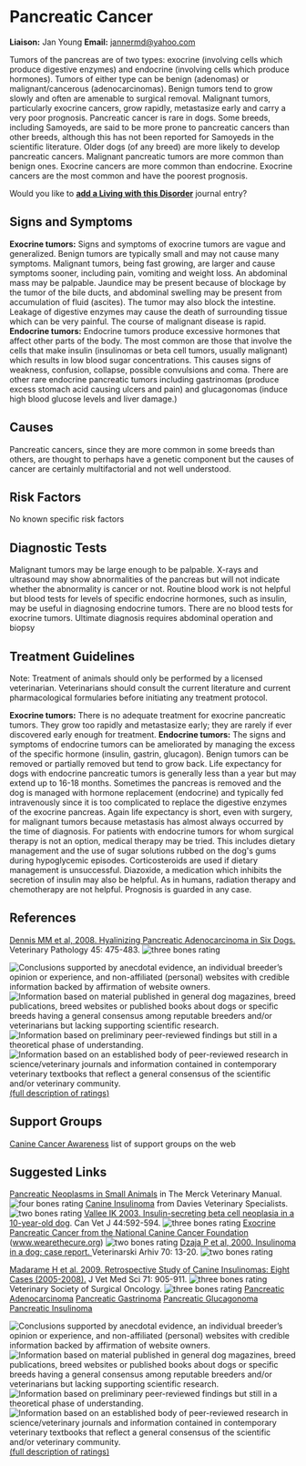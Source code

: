 Pancreatic Cancer
=================

**Liaison:** Jan Young **Email:** <jannermd@yahoo.com>



Tumors of the pancreas are of two types: exocrine (involving cells which
produce digestive enzymes) and endocrine (involving cells which produce
hormones). Tumors of either type can be benign (adenomas) or
malignant/cancerous (adenocarcinomas). Benign tumors tend to grow slowly
and often are amenable to surgical removal. Malignant tumors,
particularly exocrine cancers, grow rapidly, metastasize early and carry
a very poor prognosis. Pancreatic cancer is rare in dogs.  Some breeds,
including Samoyeds, are said to be more prone to pancreatic cancers than
other breeds, although this has not been reported for Samoyeds in the
scientific literature. Older dogs (of any breed) are more likely to
develop pancreatic cancers. Malignant pancreatic tumors are more common
than benign ones. Exocrine cancers are more common than endocrine.
Exocrine cancers are the most common and have the poorest prognosis.



Would you like to **[add a Living with this
Disorder](pancreatic-cancer/addliving_form.html)** journal entry?

Signs and Symptoms
------------------

**Exocrine tumors:** Signs and symptoms of exocrine tumors are vague and
generalized.  Benign tumors are typically small and may not cause many
symptoms. Malignant tumors, being fast growing, are larger and cause
symptoms sooner, including pain, vomiting and weight loss. An abdominal
mass may be palpable. Jaundice may be present because of blockage by the
tumor of the bile ducts, and abdominal swelling may be present from
accumulation of fluid (ascites). The tumor may also block the intestine.
Leakage of digestive enzymes may cause the death of surrounding tissue
which can be very painful. The course of malignant disease is rapid.
**Endocrine tumors:** Endocrine tumors produce excessive hormones that
affect other parts of the body. The most common are those that involve
the cells that make insulin (insulinomas or beta cell tumors, usually
malignant) which results in low blood sugar concentrations. This causes
signs of weakness, confusion, collapse, possible convulsions and coma.
There are other rare endocrine pancreatic tumors including gastrinomas
(produce excess stomach acid causing ulcers and pain) and glucagonomas
(induce high blood glucose levels and liver damage.)

Causes
------

Pancreatic cancers, since they are more common in some breeds than
others, are thought to perhaps have a genetic component but the causes
of cancer are certainly multifactorial and not well understood.

Risk Factors
------------

No known specific risk factors

Diagnostic Tests
----------------

Malignant tumors may be large enough to be palpable. X-rays and
ultrasound may show abnormalities of the pancreas but will not indicate
whether the abnormality is cancer or not. Routine blood work is not
helpful but blood tests for levels of specific endocrine hormones, such
as insulin, may be useful in diagnosing endocrine tumors. There are no
blood tests for exocrine tumors. Ultimate diagnosis requires abdominal
operation and biopsy

Treatment Guidelines
--------------------

Note: Treatment of animals should only be performed by a licensed
veterinarian. Veterinarians should consult the current literature and
current pharmacological formularies before initiating any treatment
protocol.

**Exocrine tumors:** There is no adequate treatment for exocrine
pancreatic tumors. They grow too rapidly and metastasize early; they are
rarely if ever discovered early enough for treatment. **Endocrine
tumors:** The signs and symptoms of endocrine tumors can be ameliorated
by managing the excess of the specific hormone (insulin, gastrin,
glucagon). Benign tumors can be removed or partially removed but tend to
grow back. Life expectancy for dogs with endocrine pancreatic tumors is
generally less than a year but may extend up to 16-18 months. Sometimes
the pancreas is removed and the dog is managed with hormone replacement
(endocrine) and typically fed intravenously since it is too complicated
to replace the digestive enzymes of the exocrine pancreas. Again life
expectancy is short, even with surgery, for malignant tumors because
metastasis has almost always occurred by the time of diagnosis. For
patients with endocrine tumors for whom surgical therapy is not an
option, medical therapy may be tried. This includes dietary management
and the use of sugar solutions rubbed on the dog's gums during
hypoglycemic episodes. Corticosteroids are used if dietary management is
unsuccessful. Diazoxide, a medication which inhibits the secretion of
insulin may also be helpful. As in humans, radiation therapy and
chemotherapy are not helpful. Prognosis is guarded in any case.

References
----------

  [Dennis MM et al, 2008.  Hyalinizing Pancreatic Adenocarcinoma in Six
Dogs.](http://vet.sagepub.com/content/45/4/475.full)
Veterinary Pathology 45:  475-483.     ![three bones
rating](/img/3-bones.gif/image_preview.png)



![](pancreatic-cancer/bone.gif "Conclusions supported by anecdotal evidence, an individual breeder’s opinion or experience, and non-affiliated (personal) websites with credible information backed by affirmation of website owners.")
![](pancreatic-cancer/2-bones.gif "Information based on material published in general dog magazines, breed publications, breed websites or published books about dogs or specific breeds  having a general consensus among reputable breeders and/or veterinarians but lacking supporting scientific research.")
![](pancreatic-cancer/3-bones.gif "Information based on preliminary peer-reviewed findings but still in a theoretical phase of understanding.")
![](pancreatic-cancer/4-bones.gif "Information based on an established body of peer-reviewed research in science/veterinary journals and information contained in contemporary veterinary textbooks that reflect a general consensus of the scientific and/or veterinary community.")
[(full description of ratings)](ratings-what-do-they-mean.html)



Support Groups
--------------



[Canine Cancer
Awareness](http://caninecancerawareness.org/therapy-and-support/support-groups-on-the-web)
list of support groups on the web

Suggested Links
---------------

[Pancreatic Neoplasms in Small
Animals](http://www.merckvetmanual.com/mvm/digestive_system/the_exocrine_pancreas/pancreatic_neoplasms_in_small_animals.html)
in The Merck Veterinary Manual.   ![four bones
rating](/img/4-bones.gif/image_preview.png)
[Canine
Insulinoma](http://vetspecialists.co.uk/factsheets/Oncology_facts/Canine_Insulinoma.html)
from Davies Veterinary Specialists.  ![two bones
rating](/img/2-bones.gif/image_preview.png)
[Vallee IK 2003.  Insulin-secreting beta cell neoplasia in a 10-year-old
dog](http://www.ncbi.nlm.nih.gov/pmc/articles/PMC340214/).
Can Vet J 44:592-594.     ![three bones
rating](/img/3-bones.gif/image_preview.png)
[Exocrine Pancreatic Cancer from the National Canine Cancer
Foundation](http://www.wearethecure.org/exocrine-pancreatic-cancer)
(www.wearethecure.org)  ![two bones
rating](/img/2-bones.gif/image_preview.png)
[Dzaja P et al, 2000.  Insulinoma in a dog; case
report. ](http://www.vef.unizg.hr/vetarhiv/papers/70-1/dzaja.pdf)
Veterinarski Arhiv 70:  13-20.  ![two bones
rating](/img/2-bones.gif/image_preview.png)

[Madarame H et al.   2009.  Retrospective Study of Canine Insulinomas:
Eight Cases
(2005-2008).](https://www.jstage.jst.go.jp/article/jvms/71/7/71_7_905/_article)
J Vet Med Sci 71:  905-911.   ![three bones
rating](/img/3-bones.gif/image_preview.png)
Veterinary Society of Surgical Oncology.  ![three bones
rating](/img/3-bones.gif/image_preview.png)
  [Pancreatic
Adenocarcinoma](http://www.vsso.org/index.php/9-education-1/education/369-pancreatic-adc)
  [Pancreatic
Gastrinoma](http://www.vsso.org/index.php/9-education-1/education/371-pancreatic-gastrinoma)
  [Pancreatic
Glucagonoma](http://www.vsso.org/index.php/9-education-1/education/370-pancreatic-glucagonoma)
  [Pancreatic
Insulinoma](http://www.vsso.org/index.php/9-education-1/education/373-pancreatic-insulinoma)



![](pancreatic-cancer/bone.gif "Conclusions supported by anecdotal evidence, an individual breeder’s opinion or experience, and non-affiliated (personal) websites with credible information backed by affirmation of website owners.")
![](pancreatic-cancer/2-bones.gif "Information based on material published in general dog magazines, breed publications, breed websites or published books about dogs or specific breeds  having a general consensus among reputable breeders and/or veterinarians but lacking supporting scientific research.")
![](pancreatic-cancer/3-bones.gif "Information based on preliminary peer-reviewed findings but still in a theoretical phase of understanding.")
![](pancreatic-cancer/4-bones.gif "Information based on an established body of peer-reviewed research in science/veterinary journals and information contained in contemporary veterinary textbooks that reflect a general consensus of the scientific and/or veterinary community.")
[(full description of ratings)](ratings-what-do-they-mean.html)



